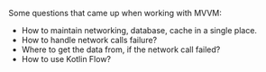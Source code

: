 Some questions that came up when working with MVVM: 

* How to maintain networking, database, cache in a single place. 
* How to handle network calls failure?
* Where to get the data from, if the network call failed? 
* How to use Kotlin Flow?
